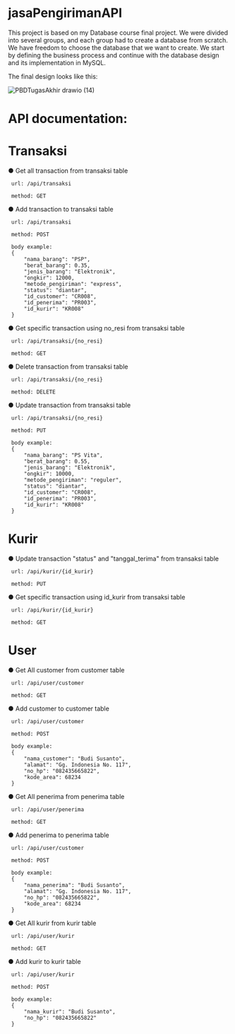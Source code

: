 # jasaPengirimanAPI
This project is based on my Database course final project. We were divided into several groups, and each group had to create a database from scratch. We have freedom to choose the database that we want to create. We start by defining the business process and continue with the database design and its implementation in MySQL.

The final design looks like this:

![PBDTugasAkhir drawio (14)](https://user-images.githubusercontent.com/67745986/208246808-2c1948d4-ef86-439b-808c-fcbe4c8ec003.png)


# API documentation:
   # Transaksi
   ● Get all transaction from transaksi table
     
     url: /api/transaksi
      
     method: GET
      
   ● Add transaction to transaksi table
      
     url: /api/transaksi
     
     method: POST
     
     body example:
     {
         "nama_barang": "PSP",
         "berat_barang": 0.35,
         "jenis_barang": "Elektronik",
         "ongkir": 12000,
         "metode_pengiriman": "express",
         "status": "diantar",
         "id_customer": "CR008",
         "id_penerima": "PR003",
         "id_kurir": "KR008"
     }
      
   ● Get specific transaction using no_resi from transaksi table
     
     url: /api/transaksi/{no_resi}
     
     method: GET
      
   ● Delete transaction from transaksi table
     
     url: /api/transaksi/{no_resi}
     
     method: DELETE
      
   ● Update transaction from transaksi table
     
     url: /api/transaksi/{no_resi}
      
     method: PUT
     
     body example:
     {
         "nama_barang": "PS Vita",
         "berat_barang": 0.55,
         "jenis_barang": "Elektronik",
         "ongkir": 10000,
         "metode_pengiriman": "reguler",
         "status": "diantar",
         "id_customer": "CR008",
         "id_penerima": "PR003",
         "id_kurir": "KR008"
     }
      
   # Kurir
   ● Update transaction "status" and "tanggal_terima" from transaksi table
     
     url: /api/kurir/{id_kurir}
     
     method: PUT
      
   ● Get specific transaction using id_kurir from transaksi table
     
     url: /api/kurir/{id_kurir}
     
     method: GET

   # User
   ● Get All customer from customer table
     
     url: /api/user/customer
     
     method: GET
      
   ● Add customer to customer table
     
     url: /api/user/customer
     
     method: POST
     
     body example:
     {
         "nama_customer": "Budi Susanto",
         "alamat": "Gg. Indonesia No. 117",
         "no_hp": "082435665822",
         "kode_area": 68234
     }
      
   ● Get All penerima from penerima table
     
     url: /api/user/penerima
     
     method: GET
      
   ● Add penerima to penerima table
     
     url: /api/user/customer
     
     method: POST
     
     body example:
     {
         "nama_penerima": "Budi Susanto",
         "alamat": "Gg. Indonesia No. 117",
         "no_hp": "082435665822",
         "kode_area": 68234
     }
     
   ● Get All kurir from kurir table
     
     url: /api/user/kurir
     
     method: GET
      
   ● Add kurir to kurir table
     
     url: /api/user/kurir
     
     method: POST
     
     body example:
     {
         "nama_kurir": "Budi Susanto",
         "no_hp": "082435665822"
     }

